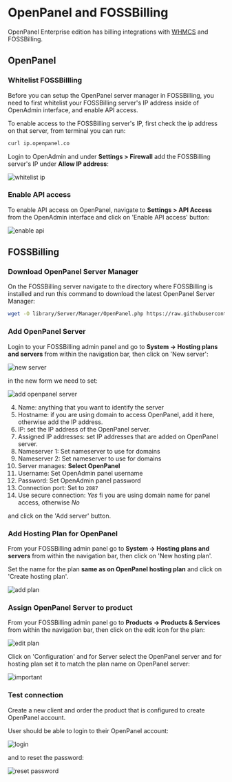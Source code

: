 # OpenPanel and FOSSBilling

OpenPanel Enterprise edition has billing integrations with [WHMCS](/docs/articles/extensions/openpanel-and-whmcs/) and FOSSBilling.

## OpenPanel

### Whitelist FOSSBillling

Before you can setup the OpenPanel server manager in FOSSBilling, you need to first whitelist your FOSSBilling server's IP address inside of OpenAdmin interface, and enable API access. 

To enable access to the FOSSBilling server's IP, first check the ip address on that server, from terminal you can run:

```bash
curl ip.openpanel.co
```

Login to OpenAdmin and under **Settings > Firewall** add the FOSSBilling server's IP under **Allow IP address**:

![whitelist ip](https://i.postimg.cc/433M6LBr/2024-08-04-16-10.png)

### Enable API access

To enable API access on OpenPanel, navigate to **Settings > API Access** from the OpenAdmin interface and click on 'Enable API access' button:

![enable api](https://i.postimg.cc/VsthWbWL/2024-08-04-16-14.png)

## FOSSBilling

### Download OpenPanel Server Manager

On the FOSSBilling server navigate to the directory where FOSSBilling is installed and run this command to download the latest OpenPanel Server Manager:

```bash
wget -O library/Server/Manager/OpenPanel.php https://raw.githubusercontent.com/stefanpejcic/FOSSBilling-OpenPanel/main/OpenPanel.php
```

### Add OpenPanel Server

Login to your FOSSBilling admin panel and go to **System -> Hosting plans and servers** from within the navigation bar, then click on 'New server':

![new server](https://i.postimg.cc/bYV8DngC/2024-08-04-15-19.png)

in the new form we need to set:

![add openpanel server](https://i.postimg.cc/jKcjYwHJ/2024-08-04-15-21.png)


4. Name: anything that you want to identify the server
5. Hostname: if you are using domain to access OpenPanel, add it here, otherwise add the IP address.
6. IP: set the IP address of the OpenPanel server.
7. Assigned IP addresses: set IP addresses that are added on OpenPanel server.
8. Nameserver 1: Set nameserver to use for domains
9. Nameserver 2: Set nameserver to use for domains
10. Server manages: **Select OpenPanel**
11. Username: Set OpenAdmin panel username
12. Password: Set OpenAdmin panel password
13. Connection port: Set to `2087`
14. Use secure connection: *Yes* fi you are using domain name for panel access, otherwise *No*

and click on the 'Add server' button.

### Add Hosting Plan for OpenPanel

From your FOSSBilling admin panel go to **System -> Hosting plans and servers** from within the navigation bar, then click on 'New hosting plan'.

Set the name for the plan **same as on OpenPanel hosting plan** and click on 'Create hosting plan'.

![add plan](https://i.postimg.cc/02LsZqL7/2024-08-04-15-23.png)

### Assign OpenPanel Server to product

From your FOSSBilling admin panel go to **Products -> Products & Services** from within the navigation bar, then click on the edit icon for the plan:

![edit plan](https://i.postimg.cc/N0twqkGM/2024-08-04-15-24.png)

Click on 'Configuration' and for Server select the OpenPanel server and for hosting plan set it to match the plan name on OpenPanel server:

![important](https://i.postimg.cc/GmG155CV/2024-08-04-15-26.png)

### Test connection

Create a new client and order the product that is configured to create OpenPanel account.

User should be able to login to their OpenPanel account:

![login](https://i.postimg.cc/x882pjf3/2024-08-04-15-17.png)

and to reset the password:

![reset password](https://i.postimg.cc/PJ7kgGNs/2024-08-04-15-17-1.png)
